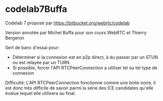 # codelab7Buffa

Codelab 7 proposé par https://bitbucket.org/webrtc/codelab

Version annotée par Michel Buffa pour son cours WebRTC et Thierry Bergeron

Sert de banc d'essai pour:
- Déterminer si la connexion est en p2p direct, à du passer par un STUN ou est relayée par un TURN
- Si possible, forcer l'API RTCPeerConnection a utiliser tel ou tel type de connexion

Difficulté: L'API RTCPeerConnection fonctionne comme une boite noire, il est donc très difficile de savoir parmi la série des ICE candidates qu'elle évalue lequel elle utilisera au final. 
